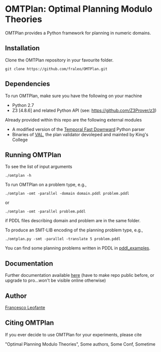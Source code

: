 # OMTPlan: Optimal Planning Modulo Theories

OMTPlan provides a Python framework for planning in numeric domains.


## Installation

Clone the OMTPlan repository in your favourite folder.
	
	git clone https://github.com/fraleo/OMTPlan.git


## Dependencies

To run OMTPlan, make sure you have the following on your machine

* Python 2.7
* Z3 [4.8.6] and related Python API (see: https://github.com/Z3Prover/z3)

Already provided within this repo are the following external modules

* A modified version of the [Temporal Fast Downward](http://gki.informatik.uni-freiburg.de/tools/tfd/) Python parser 
* Binaries of [VAL](https://github.com/KCL-Planning/VAL), the plan validator devoleped and mainted by King's College 

## Running OMTPlan

To see the list of input arguments

	./omtplan -h

To run OMTPlan on a problem type, e.g.,

	./omtplan -omt -parallel -domain domain.pddl problem.pddl

or

	./omtplan -omt -parallel problem.pddl

if PDDL files describing domain and problem are in the same folder.
 
To produce an SMT-LIB encoding of the planning problem type, e.g.,

	./omtplan.py -smt -parallel -translate 5 problem.pddl 

You can find some planning problems written in PDDL in [pddl_examples](github.com/fraleo/OMTPlan/tree/master/pddl_examples).


## Documentation

Further documentation available [here](https://fraleo.github.io/OMTPlan/)
(have to make repo public before, or upgrade to pro...won't be visible 
online otherwise)


## Author

[Francesco Leofante](https://github.com/fraleo)

## Citing OMTPlan

If you ever decide to use OMTPlan for your experiments, please cite

"Optimal Planning Modulo Theories", Some authors, Some Conf, Sometime






